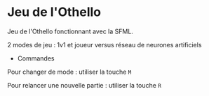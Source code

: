 # Jeu de l'Othello

Jeu de l'Othello fonctionnant avec la SFML. 

2 modes de jeu : 1v1 et joueur versus réseau de neurones artificiels
- Commandes

Pour changer de mode : utiliser la touche `M`

Pour relancer une nouvelle partie : utiliser la touche `R`
